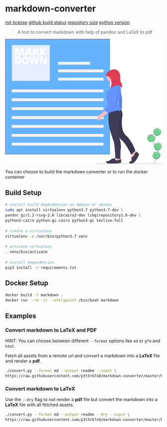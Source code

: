 # markdown-converter

[mit license](https://img.shields.io/github/license/p3t3r67x0/markdown-converter)
[github build status](https://img.shields.io/github/workflow/status/p3t3r67x0/markdown-converter/markdown-converter)
[repository size](https://img.shields.io/github/repo-size/p3t3r67x0/markdown-converter)
[python version](https://img.shields.io/github/pipenv/locked/python-version/p3t3r67x0/markdown-converter)

> A tool to convert markdown with help of pandoc and LaTeX to pdf

![Write markdown and convert it to pdf](./docs/undraw.png)

You can choose to build the markdown converter or to run the docker container


## Build Setup

```bash
# install build dependencies on debian or ubuntu
sudo apt install virtualenv python3.7 python3.7-dev \
pandoc gir1.2-rsvg-2.0 libcairo2-dev libgirepository1.0-dev \
python3-cairo python-gi-cairo python3-gi texlive-full

# create a virtualenv
virtualenv -p /usr/bin/python3.7 venv

# activate virtualenv
. venv/bin/activate

# install dependencies
pip3 install -r requirements.txt
```


## Docker Setup

```bash
docker build -t markdown .
docker run --rm -it --entrypoint /bin/bash markdown
```

## Examples

### Convert markdown to LaTeX and PDF

*HINT*: You can choose between different `--format` options like `md` or `gfm` and `html`.

Fetch all assets from a remote url and convert a markdown into a **LaTeX** file and render a **pdf**.

```bash
./convert.py --format md --output readme --input \
https://raw.githubusercontent.com/p3t3r67x0/markdown-converter/master/README.md
```


### Convert markdown to LaTeX

Use the `--dry` flag to not render a **pdf** file but convert the markdown into a **LaTeX** file with all fetched assets.

```bash
./convert.py --format md --output readme --dry --input \
https://raw.githubusercontent.com/p3t3r67x0/markdown-converter/master/README.md
```
